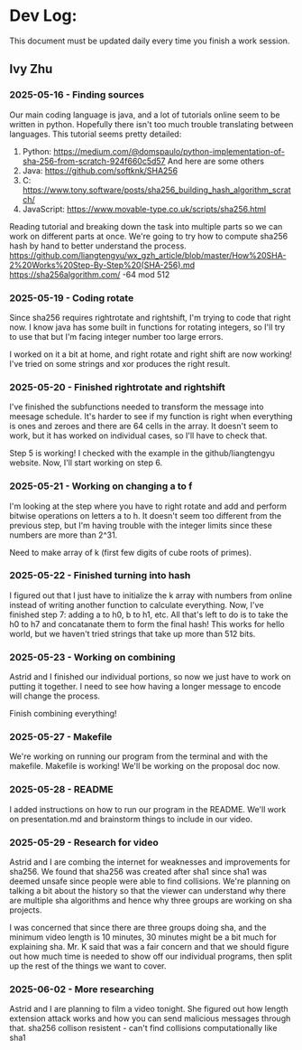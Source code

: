 # Dev Log:

This document must be updated daily every time you finish a work session.

## Ivy Zhu

### 2025-05-16 - Finding sources
Our main coding language is java, and a lot of tutorials online seem to be written in python. Hopefully there isn't too much trouble translating between languages. This tutorial seems pretty detailed:
1. Python: https://medium.com/@domspaulo/python-implementation-of-sha-256-from-scratch-924f660c5d57
And here are some others
2. Java: https://github.com/softknk/SHA256
3. C: https://www.tony.software/posts/sha256_building_hash_algorithm_scratch/
4. JavaScript: https://www.movable-type.co.uk/scripts/sha256.html

Reading tutorial and breaking down the task into multiple parts so we can work on different parts at once.
We're going to try how to compute sha256 hash by hand to better understand the process.
https://github.com/liangtengyu/wx_gzh_article/blob/master/How%20SHA-2%20Works%20Step-By-Step%20(SHA-256).md
https://sha256algorithm.com/
-64 mod 512

### 2025-05-19 - Coding rotate
Since sha256 requires rightrotate and rightshift, I'm trying to code that right now. I know java has some built in functions for rotating integers, so I'll try to use that but I'm facing integer number too large errors.

I worked on it a bit at home, and right rotate and right shift are now working! I've tried on some strings and xor produces the right result.

### 2025-05-20 - Finished rightrotate and rightshift
I've finished the subfunctions needed to transform the message into meesage schedule. It's harder to see if my function is right when everything is ones and zeroes and there are 64 cells in the array. It doesn't seem to work, but it has worked on individual cases, so I'll have to check that.

Step 5 is working! I checked with the example in the github/liangtengyu website. Now, I'll start working on step 6.

### 2025-05-21 - Working on changing a to f
I'm looking at the step where you have to right rotate and add and perform bitwise operations on letters a to h. It doesn't seem too different from the previous step, but I'm having trouble with the integer limits since these numbers are more than 2^31.

Need to make array of k (first few digits of cube roots of primes).

### 2025-05-22 - Finished turning into hash
I figured out that I just have to initialize the k array with numbers from online instead of writing another function to calculate everything. Now, I've finished step 7: adding a to h0, b to h1, etc. 
All that's left to do is to take the h0 to h7 and concatanate them to form the final hash! This works for hello world, but we haven't tried strings that take up more than 512 bits.

### 2025-05-23 - Working on combining
Astrid and I finished our individual portions, so now we just have to work on putting it together. I need to see how having a longer message to encode will change the process.

Finish combining everything!

### 2025-05-27 - Makefile
We're working on running our program from the terminal and with the makefile. Makefile is working! We'll be working on the proposal doc now.

### 2025-05-28 - README
I added instructions on how to run our program in the README. We'll work on presentation.md and brainstorm things to include in our video.

### 2025-05-29 - Research for video
Astrid and I are combing the internet for weaknesses and improvements for sha256. We found that sha256 was created after sha1 since sha1 was deemed unsafe since people were able to find collisions. We're planning on talking a bit about the history so that the viewer can understand why there are multiple sha algorithms and hence why three groups are working on sha projects. 

I was concerned that since there are three groups doing sha, and the minimum video length is 10 minutes, 30 minutes might be a bit much for explaining sha. Mr. K said that was a fair concern and that we should figure out how much time is needed to show off our individual programs, then split up the rest of the things we want to cover.

### 2025-06-02 - More researching
Astrid and I are planning to film a video tonight. She figured out how length extension attack works and how you can send malicious messages through that. sha256 collison resistent - can't find collisions computationally like sha1
